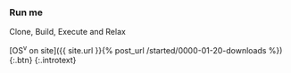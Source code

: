 ### Run me

Clone, Build, Execute and Relax

[OS<sup>v</sup> on site]({{ site.url }}{% post_url /started/0000-01-20-downloads %}){:.btn}
{:.introtext}
